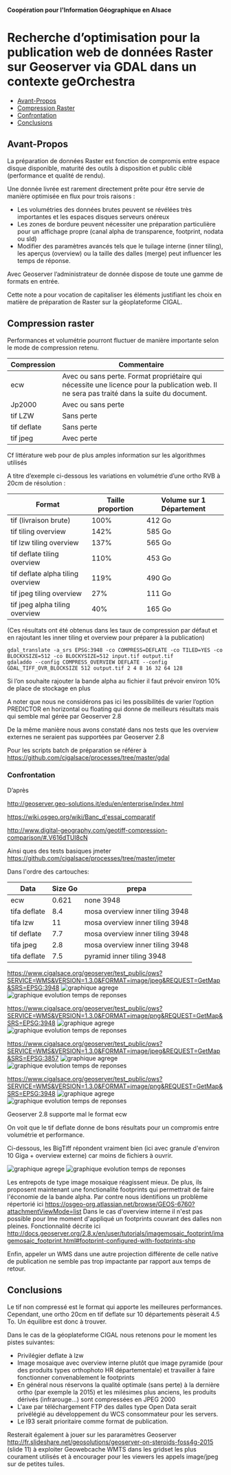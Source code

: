**Coopération pour l'Information Géographique en Alsace**

# Recherche d’optimisation pour la publication web de données Raster sur Geoserver via GDAL dans un contexte geOrchestra

<!-- TOC depthFrom:2 depthTo:3 withLinks:1 updateOnSave:0 orderedList:0 -->

- [Avant-Propos](#avant-propos-)
- [Compression Raster](#compression-raster-)
- [Confrontation](#confrontation-)
- [Conclusions](#conclusions-)

<!-- /TOC -->

## Avant-Propos <a id="avant-propos-"></a>

La préparation de données Raster est fonction de compromis entre espace disque disponible, maturité des outils à disposition et public ciblé (performance et qualité de rendu).

Une donnée livrée est rarement directement prête pour être servie de manière optimisée en flux pour trois raisons :

-	Les volumétries des données brutes peuvent se révélées très importantes et les espaces disques serveurs onéreux
-	Les zones de bordure peuvent nécessiter une préparation particulière pour un affichage propre (canal alpha de transparence, footprint, nodata ou sld)
-	Modifier des paramètres avancés tels que le tuilage interne (inner tiling), les aperçus (overview) ou la taille des dalles (merge) peut influencer les temps de réponse.

Avec Geoserver l’administrateur de donnée dispose de toute une gamme de formats en entrée.

Cette note a pour vocation de capitaliser les éléments justifiant les choix en matière de préparation de Raster sur la géoplateforme CIGAL.


## Compression raster <a id="compression-raster-"></a>

Performances et volumétrie pourront fluctuer de manière importante selon le mode de compression retenu.

|      Compression         |      Commentaire     |
|----------|--------------|
|ecw|Avec ou sans perte. Format propriétaire qui nécessite une licence pour la publication web. Il ne sera pas traité dans la suite du document.|
|Jp2000|Avec ou sans perte|
|tif LZW|Sans perte|
|tif deflate|Sans perte|
|tif jpeg|Avec perte|

Cf littérature web pour de plus amples information sur les algorithmes utilisés

A titre d’exemple ci-dessous les variations en volumétrie d’une ortho RVB à 20cm de résolution :

|      Format         |      Taille proportion     |      Volume sur 1 Département     |
|----------|--------------|--------------|
|tif (livraison brute)|100%|412 Go|
|tif tiling overview|142%|585 Go|
|tif lzw tiling overview|137%|565 Go|
|tif deflate tiling overview|110%|453 Go|
|tif deflate alpha tiling overview|119%|490 Go|
|tif jpeg tiling overview|27%|111 Go|
|tif jpeg alpha tiling overview|40%|165 Go|

(Ces résultats ont été obtenus dans les taux de compression par défaut et en rajoutant les inner tiling et overview pour préparer à la publication)

````
gdal_translate -a_srs EPSG:3948 -co COMPRESS=DEFLATE -co TILED=YES -co BLOCKXSIZE=512 -co BLOCKYSIZE=512 input.tif output.tif
gdaladdo --config COMPRESS_OVERVIEW DEFLATE --config GDAL_TIFF_OVR_BLOCKSIZE 512 output.tif 2 4 8 16 32 64 128

````

Si l’on souhaite rajouter la bande alpha au fichier il faut prévoir environ 10% de place de stockage en plus

A noter que nous ne considérons pas ici les possibilités de varier l’option PREDICTOR en horizontal ou floating qui donne de meilleurs résultats mais qui semble mal gérée par Geoserver 2.8

De la même manière nous avons constaté dans nos tests que les overview externes ne seraient pas supportées par Geoserver 2.8

Pour les scripts batch de préparation se référer à
https://github.com/cigalsace/processes/tree/master/gdal


### Confrontation <a id="confrontation-"></a>

D’après

http://geoserver.geo-solutions.it/edu/en/enterprise/index.html

https://wiki.osgeo.org/wiki/Banc_d'essai_comparatif

http://www.digital-geography.com/geotiff-compression-comparison/#.V616dTUl8cN

Ainsi ques des tests basiques jmeter
https://github.com/cigalsace/processes/tree/master/jmeter

Dans l'ordre des cartouches:

| Data | Size Go | prepa |
|----------|------------|-----------|
|ecw |0.621 |none 3948|
|tifa deflate|8.4 |mosa overview inner tiling 3948|
|tifa lzw|11|mosa overview inner tiling 3948|
|tif deflate|7.7|mosa overview inner tiling 3948|
|tifa jpeg|2.8|mosa overview inner tiling 3948|
|tifa deflate|7.5|pyramid inner tiling 3948|

https://www.cigalsace.org/geoserver/test_public/ows?SERVICE=WMS&VERSION=1.3.0&FORMAT=image/jpeg&REQUEST=GetMap&SRS=EPSG:3948
![graphique agrege](https://cloud.githubusercontent.com/assets/5012040/17619503/077ddd88-6086-11e6-97b3-2818cd9569cb.png)
![graphique evolution temps de reponses](https://cloud.githubusercontent.com/assets/5012040/17619505/098a7f6e-6086-11e6-990d-d05a0e2176f7.png)

https://www.cigalsace.org/geoserver/test_public/ows?SERVICE=WMS&VERSION=1.3.0&FORMAT=image/png&REQUEST=GetMap&SRS=EPSG:3948
![graphique agrege](https://cloud.githubusercontent.com/assets/5012040/17619625/e7af51f2-6086-11e6-8103-fa08c6535ff3.png)
![graphique evolution temps de reponses](https://cloud.githubusercontent.com/assets/5012040/17619629/ebb7d490-6086-11e6-8f0d-50d98ca15a6a.png)

https://www.cigalsace.org/geoserver/test_public/ows?SERVICE=WMS&VERSION=1.3.0&FORMAT=image/jpeg&REQUEST=GetMap&SRS=EPSG:3857
![graphique agrege](https://cloud.githubusercontent.com/assets/5012040/17619640/fe60e1fe-6086-11e6-8a21-1d55841417ea.png)
![graphique evolution temps de reponses](https://cloud.githubusercontent.com/assets/5012040/17619641/ffcc706c-6086-11e6-9b38-5de6a2dd2185.png)

https://www.cigalsace.org/geoserver/test_public/ows?SERVICE=WMS&VERSION=1.3.0&FORMAT=image/png&REQUEST=GetMap&SRS=EPSG:3948
![graphique agrege](https://cloud.githubusercontent.com/assets/5012040/17619644/067be5aa-6087-11e6-86d0-a0ccb603d50e.png)
![graphique evolution temps de reponses](https://cloud.githubusercontent.com/assets/5012040/17619646/07e746a0-6087-11e6-9ddd-501b6081d562.png)

Geoserver 2.8 supporte mal le format ecw

On voit que le tif deflate donne de bons résultats pour un compromis entre volumétrie et performance.

Ci-dessous, les BigTiff répondent vraiment bien (ici avec granule d'environ 10 Giga + overview externe) car moins de fichiers à ouvrir.

![graphique agrege](https://cloud.githubusercontent.com/assets/5012040/17694608/f14ee242-63a4-11e6-908c-1a781890d712.png)
![graphique evolution temps de reponses](https://cloud.githubusercontent.com/assets/5012040/17694611/f2f2d64e-63a4-11e6-9aab-976b0485482c.png)

Les entrepots de type image mosaique réagissent mieux. De plus, ils proposent maintenant une fonctionalité footprints qui permettrait de faire l'économie de la bande alpha. Par contre nous identifions un problème répertorié ici
https://osgeo-org.atlassian.net/browse/GEOS-6760?attachmentViewMode=list
Dans le cas d'overview interne il n'est pas possible pour lme moment d'appliqué un footprints couvrant des dalles non pleines. Fonctionnalité décrite ici
http://docs.geoserver.org/2.8.x/en/user/tutorials/imagemosaic_footprint/imagemosaic_footprint.html#footprint-configured-with-footprints-shp

Enfin, appeler un WMS dans une autre projection différente de celle native de publication ne semble pas trop impactante par rapport aux temps de retour.


## Conclusions <a id="conclusions"></a>


Le tif non compressé est le format qui apporte les meilleures performances. Cependant, une ortho 20cm en tif deflate sur 10 départements pèserait 4.5 To. Un équilibre est donc à trouver.

Dans le cas de la géoplateforme CIGAL nous retenons pour le moment les pistes suivantes:
- Privilégier deflate à lzw
- Image mosaique avec overview interne plutôt que image pyramide (pour des produits types orthophoto HR départementale) et travailler à faire fonctionner convenablement le footprints
- En général nous réservons la qualité optimale (sans perte) à la dernière ortho (par exemple la 2015) et les milésimes plus anciens, les produits dérivés (infrarouge…) sont compressées en JPEG 2000
- L'axe par téléchargement FTP des dalles type Open Data serait privélégié au développement du WCS consommateur pour les servers.
- Le l93 serait prioritaire comme format de publication.

Resterait également à jouer sur les pararamètres Geoserver
http://fr.slideshare.net/geosolutions/geoserver-on-steroids-foss4g-2015
(slide 11)
à exploiter Geowebcache WMTS dans les gridset les plus courament utilisés
et à encourager pour les viewers les appels image/jpeg sur de petites tuiles.
